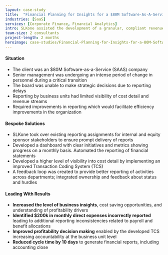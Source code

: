 ```yaml
---
layout: case-study
title:  "Financial Planning for Insights for a $80M Software-As-A-Service"
industries: [SaaS]
services: [Corporate Finance, Financial Analytics]
intro: SLKone assisted the development of a granular, compliant revenue recognition model that resolved material issues in the accounting function, while simultaneously unlocking business intelligence reporting opportunities
team-size: 2 consultants
project-length: 2 months
heroimage: case-studies/Financial-Planning-for-Insights-for-a-80M-Software-As-A-Service-Company.jpg
---
```


#### Situation
- The client was an $80M Software-as-a-Service (SAAS) company
- Senior management was undergoing an intense period of change in personnel during a critical transition
- The board was unable to make strategic decisions due to reporting delays
- Reporting by business units had limited visibility of cost detail and revenue streams
- Required improvements in reporting which would facilitate efficiency improvements in the organization

#### Bespoke Solutions
- SLKone took over existing reporting assignments for internal and equity sponsor stakeholders to ensure prompt delivery of reports
- Developed a dashboard with clear initiatives and metrics showing progress on a monthly basis. Automated the reporting of financial statements
- Developed a higher level of visibility into cost detail by implementing an improved Transaction Coding System (TCS)
- A feedback loop was created to provide better reporting of activities across departments; integrated ownership and feedback about status and hurdles

#### Leading With Results
- **Increased the level of business insights**, cost saving opportunities, and understanding of profitability drivers 
- **Identified $200k in monthly direct expenses incorrectly reported** leading to additional reporting inconsistencies related to payroll and benefit allocations
- **Improved profitability decision making** enabled by the developed TCS increasing accountability at the business unit level
- **Reduced cycle time by 10 days** to generate financial reports, including accounting close
